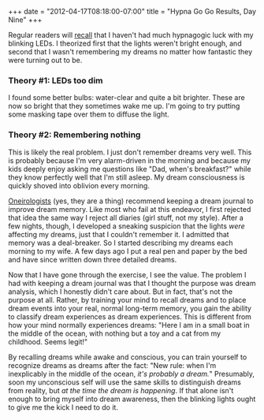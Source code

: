 ﻿+++
date = "2012-04-17T08:18:00-07:00"
title = "Hypna Go Go Results, Day Nine"
+++



Regular readers will [recall](/post/20906913903/the-hypna-go-go) that I
haven't had much hypnagogic luck with my blinking LEDs. I theorized first that
the lights weren't bright enough, and second that I wasn't remembering my
dreams no matter how fantastic they were turning out to be.

### Theory #1: LEDs too dim

I found some better bulbs: water-clear and quite a bit brighter. These are now
so bright that they sometimes wake me up. I'm going to try putting some
masking tape over them to diffuse the light.

### Theory #2: Remembering nothing

This is likely the real problem. I just don't remember dreams very well. This
is probably because I'm very alarm-driven in the morning and because my kids
deeply enjoy asking me questions like "Dad, when's breakfast?" while they know
perfectly well that I'm still asleep. My dream consciousness is quickly shoved
into oblivion every morning.

[Oneirologists](http://en.wikipedia.org/wiki/Oneirology) (yes, they are a
thing) recommend keeping a dream journal to improve dream memory. Like most
who fail at this endeavor, I first rejected that idea the same way I reject
all diaries (girl stuff, not my style). After a few nights, though, I
developed a sneaking suspicion that the lights _were_ affecting my dreams,
just that I couldn't remember it. I admitted that memory was a deal-breaker.
So I started describing my dreams each morning to my wife. A few days ago I
put a real pen and paper by the bed and have since written down three detailed
dreams.

Now that I have gone through the exercise, I see the value. The problem I had
with keeping a dream journal was that I thought the purpose was dream
analysis, which I honestly didn't care about. But in fact, that's not the
purpose at all. Rather, by training your mind to recall dreams and to place
dream events into your real, normal long-term memory, you gain the ability to
classify dream experiences as dream experiences. This is different from how
your mind normally experiences dreams: "Here I am in a small boat in the
middle of the ocean, with nothing but a toy and a cat from my childhood. Seems
legit!"

By recalling dreams while awake and conscious, you can train yourself to
recognize dreams as dreams after the fact: "New rule: when I'm inexplicably in
the middle of the ocean, _it's probably a dream._" Presumably, soon my
unconscious self will use the same skills to distinguish dreams from reality,
but _at the time the dream is happening_. If that alone isn't enough to bring
myself into dream awareness, then the blinking lights ought to give me the
kick I need to do it.

